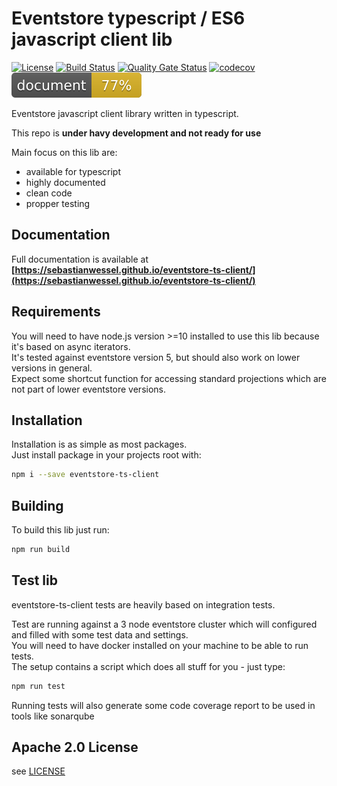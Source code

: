 # Eventstore typescript / ES6 javascript client lib

[![License](https://img.shields.io/badge/License-Apache%202.0-blue.svg)](https://opensource.org/licenses/Apache-2.0)
[![Build Status](https://travis-ci.org/sebastianwessel/eventstore-ts-client.svg?branch=master)](https://travis-ci.org/sebastianwessel/eventstore-ts-client)
[![Quality Gate Status](https://sonarcloud.io/api/project_badges/measure?project=sebastianwessel_eventstore-ts-client&metric=alert_status)](https://sonarcloud.io/dashboard?id=sebastianwessel_eventstore-ts-client)
[![codecov](https://codecov.io/gh/sebastianwessel/eventstore-ts-client/branch/master/graph/badge.svg)](https://codecov.io/gh/sebastianwessel/eventstore-ts-client)
[![doc coverage](./docs/api/badge.svg)](./docs/api/index.html)

Eventstore javascript client library written in typescript.

This repo is **under havy development and not ready for use**

Main focus on this lib are:

- available for typescript
- highly documented
- clean code
- propper testing

## Documentation

Full documentation is available at **[https://sebastianwessel.github.io/eventstore-ts-client/](https://sebastianwessel.github.io/eventstore-ts-client/)**

## Requirements

You will need to have node.js version >=10 installed to use this lib because it's based on async iterators.  
It's tested against eventstore version 5, but should also work on lower versions in general.  
Expect some shortcut function for accessing standard projections which are not part of lower eventstore versions.

## Installation

Installation is as simple as most packages.  
Just install package in your projects root with:

```bash
npm i --save eventstore-ts-client
```

## Building

To build this lib just run:

```bash
npm run build
```

## Test lib

eventstore-ts-client tests are heavily based on integration tests.

Test are running against a 3 node eventstore cluster which will configured and filled with some test data and settings.  
You will need to have docker installed on your machine to be able to run tests.  
The setup contains a script which does all stuff for you - just type:

```bash
npm run test
```

Running tests will also generate some code coverage report to be used in tools like sonarqube

## Apache 2.0 License

see [LICENSE](LICENSE)